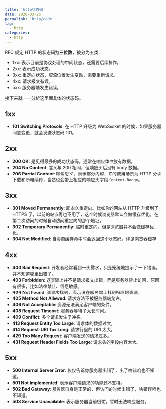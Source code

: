 ```yaml
---
title: 'http状态码'
date: 2020-03-26
permalink: 'http/code'
tag:
  - http
categories:
  - http
---
```


RFC 规定 HTTP 的状态码为**三位数**，被分为五类:

- 1xx: 表示目前是协议处理的中间状态，还需要后续操作。
- 2xx: 表示成功状态。
- 3xx: 重定向状态，资源位置发生变动，需要重新请求。
- 4xx: 请求报文有误。
- 5xx: 服务器端发生错误。

接下来就一一分析这里面具体的状态码。

## 1xx

- **101 Switching Protocols**: 在 HTTP 升级为 WebSocket 的时候，如果服务器同意变更，就会发送状态码 101。

## 2xx

- **200 OK**: 是见得最多的成功状态码。通常在响应体中放有数据。
- **204 No Content**: 含义与 200 相同，但响应头后没有 body 数据。
- **206 Partial Content**: 顾名思义，表示部分内容，它的使用场景为 HTTP 分块下载和断电续传，当然也会带上相应的响应头字段 `Content-Range`。

## 3xx

- **301 Moved Permanently**: 即永久重定向。比如你的网站从 HTTP 升级到了 HTTPS 了，以前的站点再也不用了，这个时候浏览器默认会做缓存优化，在第二次访问的时候自动访问重定向的那个地址。
- **302 Temporary Permanently**: 临时重定向，但是浏览器并不会做缓存优化。
- **304 Not Modified**: 当协商缓存命中时会返回这个状态码。详见浏览器缓存

## 4xx

- **400 Bad Request**: 开发者经常看到一头雾水，只是笼统地提示了一下错误，并不知道哪里出错了。
- **403 Forbidden**: 这实际上并不是请求报文出错，而是服务器禁止访问，原因有很多，比如法律禁止、信息敏感。
- **404 Not Found**: 资源未找到，表示没在服务器上找到相应的资源。
- **405 Method Not Allowed**: 请求方法不被服务器端允许。
- **406 Not Acceptable**: 资源无法满足客户端的条件。
- **408 Request Timeout**: 服务器等待了太长时间。
- **409 Conflict**: 多个请求发生了冲突。
- **413 Request Entity Too Large**: 请求体的数据过大。
- **414 Request-URI Too Long**: 请求行里的 URI 太大。
- **429 Too Many Request**: 客户端发送的请求过多。
- **431 Request Header Fields Too Large**: 请求头的字段内容太大。

## 5xx

- **500 Internal Server Error**: 仅仅告诉你服务器出错了，出了啥错咱也不知道。
- **501 Not Implemented**: 表示客户端请求的功能还不支持。
- **502 Bad Gateway**: 服务器自身是正常的，但访问的时候出错了，啥错误咱也不知道。
- **503 Service Unavailable**: 表示服务器当前很忙，暂时无法响应服务。
